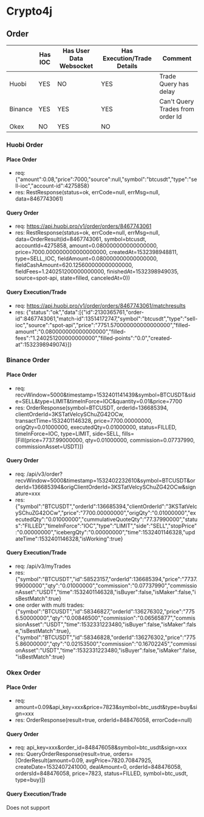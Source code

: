# Crypto4j

## Order

|         | Has IOC | Has User Data Websocket | Has Execution/Trade Details | Comment                          |
|---------|---------|-------------------------|-----------------------------|----------------------------------|
| Huobi   | YES     | NO                      | YES                         | Trade Query has delay            |
| Binance | YES     | YES                     | YES                         | Can't Query Trades from order Id |
| Okex    | NO      | YES                     | NO                          |                                  |

### Huobi Order

#### Place Order 

* req: {"amount":0.08,"price":7000,"source":null,"symbol":"btcusdt","type":"sell-ioc","account-id":4275858}
* res: RestResponse(status=ok, errCode=null, errMsg=null, data=8467743061)

#### Query Order

* req: https://api.huobi.pro/v1/order/orders/8467743061
* res: RestResponse(status=ok, errCode=null, errMsg=null, data=OrderResult(id=8467743061, symbol=btcusdt, accountId=4275858, amount=0.080000000000000000, price=7000.000000000000000000, createdAt=1532398948811, type=SELL_IOC, fieldAmount=0.080000000000000000, fieldCashAmount=620.125600000000000000, fieldFees=1.240251200000000000, finishedAt=1532398949035, source=spot-api, state=filled, canceledAt=0))

#### Query Execution/Trade

* req: https://api.huobi.pro/v1/order/orders/8467743061/matchresults
* res: {"status":"ok","data":[{"id":2130365761,"order-id":8467743061,"match-id":13514172747,"symbol":"btcusdt","type":"sell-ioc","source":"spot-api","price":"7751.570000000000000000","filled-amount":"0.080000000000000000","filled-fees":"1.240251200000000000","filled-points":"0.0","created-at":1532398949074}]}

### Binance Order

#### Place Order 

* req: recvWindow=5000&timestamp=1532401141439&symbol=BTCUSDT&side=SELL&type=LIMIT&timeInForce=IOC&quantity=0.01&price=7700
* res: OrderResponse(symbol=BTCUSDT, orderId=136685394, clientOrderId=3KSTatVeIcySChuZG42OCw, transactTime=1532401146328, price=7700.00000000, origQty=0.01000000, executedQty=0.01000000, status=FILLED, timeInForce=IOC, type=LIMIT, side=SELL, fills=[Fill(price=7737.99000000, qty=0.01000000, commission=0.07737990, commissionAsset=USDT)])

#### Query Order

* req: /api/v3/order?recvWindow=5000&timestamp=1532402232610&symbol=BTCUSDT&orderId=136685394&origClientOrderId=3KSTatVeIcySChuZG42OCw&signature=xxx
* res: {"symbol":"BTCUSDT","orderId":136685394,"clientOrderId":"3KSTatVeIcySChuZG42OCw","price":"7700.00000000","origQty":"0.01000000","executedQty":"0.01000000","cummulativeQuoteQty":"77.37990000","status":"FILLED","timeInForce":"IOC","type":"LIMIT","side":"SELL","stopPrice":"0.00000000","icebergQty":"0.00000000","time":1532401146328,"updateTime":1532401146328,"isWorking":true}

#### Query Execution/Trade

* req: /api/v3/myTrades
* res: {"symbol":"BTCUSDT","id":58523157,"orderId":136685394,"price":"7737.99000000","qty":"0.01000000","commission":"0.07737990","commissionAsset":"USDT","time":1532401146328,"isBuyer":false,"isMaker":false,"isBestMatch":true}
* one order with multi trades: {"symbol":"BTCUSDT","id":58346827,"orderId":136276302,"price":"7756.50000000","qty":"0.00846500","commission":"0.06565877","commissionAsset":"USDT","time":1532331223480,"isBuyer":false,"isMaker":false,"isBestMatch":true},{"symbol":"BTCUSDT","id":58346828,"orderId":136276302,"price":"7755.86000000","qty":"0.02153500","commission":"0.16702245","commissionAsset":"USDT","time":1532331223480,"isBuyer":false,"isMaker":false,"isBestMatch":true}


### Okex Order

#### Place Order 

* req: amount=0.09&api_key=xxx&price=7823&symbol=btc_usdt&type=buy&sign=xxx
* res: OrderResponse(result=true, orderId=848476058, errorCode=null)

#### Query Order

* req: api_key=xxx&order_id=848476058&symbol=btc_usdt&sign=xxx
* res: QueryOrderResponse(result=true, orders=[OrderResult(amount=0.09, avgPrice=7820.70847925, createDate=1532407241000, dealAmount=0, orderId=848476058, ordersId=848476058, price=7823, status=FILLED, symbol=btc_usdt, type=buy)])


#### Query Execution/Trade

Does not support


